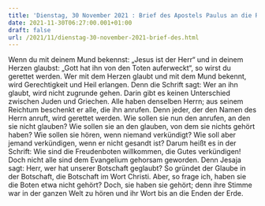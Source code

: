 ```yaml
---
title: 'Dienstag, 30 November 2021 : Brief des Apostels Paulus an die Römer 10,9-18.'
date: 2021-11-30T06:27:00.001+01:00
draft: false
url: /2021/11/dienstag-30-november-2021-brief-des.html
---
```


Wenn du mit deinem Mund bekennst: „Jesus ist der Herr“ und in deinem Herzen glaubst: „Gott hat ihn von den Toten auferweckt“, so wirst du gerettet werden. Wer mit dem Herzen glaubt und mit dem Mund bekennt, wird Gerechtigkeit und Heil erlangen. Denn die Schrift sagt: Wer an ihn glaubt, wird nicht zugrunde gehen. Darin gibt es keinen Unterschied zwischen Juden und Griechen. Alle haben denselben Herrn; aus seinem Reichtum beschenkt er alle, die ihn anrufen. Denn jeder, der den Namen des Herrn anruft, wird gerettet werden. Wie sollen sie nun den anrufen, an den sie nicht glauben? Wie sollen sie an den glauben, von dem sie nichts gehört haben? Wie sollen sie hören, wenn niemand verkündigt? Wie soll aber jemand verkündigen, wenn er nicht gesandt ist? Darum heißt es in der Schrift: Wie sind die Freudenboten willkommen, die Gutes verkündigen! Doch nicht alle sind dem Evangelium gehorsam geworden. Denn Jesaja sagt: Herr, wer hat unserer Botschaft geglaubt? So gründet der Glaube in der Botschaft, die Botschaft im Wort Christi. Aber, so frage ich, haben sie die Boten etwa nicht gehört? Doch, sie haben sie gehört; denn ihre Stimme war in der ganzen Welt zu hören und ihr Wort bis an die Enden der Erde.